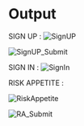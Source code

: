 # Output

SIGN UP :
![SignUP](https://github.com/malharkapshe/dummy_project/assets/107429407/b3b64736-03f1-4000-8545-3fd0c320e613)

![SignUP_Submit](https://github.com/malharkapshe/dummy_project/assets/107429407/7750f24c-961b-44d2-b1ef-9ab49e02fa9d)

SIGN IN :
![SignIn](https://github.com/malharkapshe/dummy_project/assets/107429407/17ccd3ab-ab02-4e5f-baf8-daed791eede3)

RISK APPETITE :

![RiskAppetite](https://github.com/malharkapshe/dummy_project/assets/107429407/58283052-eea3-4732-9526-d0d9df511f3f)

![RA_Submit](https://github.com/malharkapshe/dummy_project/assets/107429407/a870a423-00bb-49fb-a7ad-cbde66780343)

